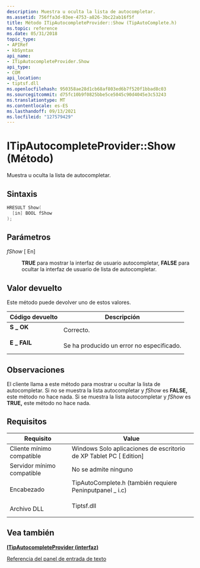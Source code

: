 ```yaml
---
description: Muestra u oculta la lista de autocompletar.
ms.assetid: 756ffa3d-03ee-4753-a826-3bc22ab16f5f
title: Método ITipAutocompleteProvider::Show (TipAutoComplete.h)
ms.topic: reference
ms.date: 05/31/2018
topic_type:
- APIRef
- kbSyntax
api_name:
- ITipAutocompleteProvider.Show
api_type:
- COM
api_location:
- tiptsf.dll
ms.openlocfilehash: 950358ae28d1cb68af803ed6b7f520f1bbad8c03
ms.sourcegitcommit: d75fc10b9f0825bbe5ce5045c90d4045e3c53243
ms.translationtype: MT
ms.contentlocale: es-ES
ms.lasthandoff: 09/13/2021
ms.locfileid: "127579429"
---
```

# <a name="itipautocompleteprovidershow-method"></a>ITipAutocompleteProvider::Show (Método)

Muestra u oculta la lista de autocompletar.

## <a name="syntax"></a>Sintaxis


```C++
HRESULT Show(
  [in] BOOL fShow
);
```



## <a name="parameters"></a>Parámetros

<dl> <dt>

*fShow* \[ En\]
</dt> <dd>

**TRUE** para mostrar la interfaz de usuario autocompletar, **FALSE** para ocultar la interfaz de usuario de lista de autocompletar.

</dd> </dl>

## <a name="return-value"></a>Valor devuelto

Este método puede devolver uno de estos valores.



| Código devuelto                                                                            | Descripción                               |
|----------------------------------------------------------------------------------------|-------------------------------------------|
| <dl> <dt>**S \_ OK**</dt> </dl>   | Correcto.<br/>                       |
| <dl> <dt>**E \_ FAIL**</dt> </dl> | Se ha producido un error no especificado.<br/> |



 

## <a name="remarks"></a>Observaciones

El cliente llama a este método para mostrar u ocultar la lista de autocompletar. Si no se muestra la lista autocompletar y *fShow* es **FALSE,** este método no hace nada. Si se muestra la lista autocompletar y *fShow* es **TRUE,** este método no hace nada.

## <a name="requirements"></a>Requisitos



| Requisito | Value |
|-------------------------------------|---------------------------------------------------------------------------------------------------------------------------------|
| Cliente mínimo compatible<br/> | Windows Solo aplicaciones de escritorio de XP Tablet PC \[ Edition\]<br/>                                                                   |
| Servidor mínimo compatible<br/> | No se admite ninguno<br/>                                                                                                       |
| Encabezado<br/>                   | <dl> <dt>TipAutoComplete.h (también requiere Peninputpanel \_ i.c)</dt> </dl> |
| Archivo DLL<br/>                      | <dl> <dt>Tiptsf.dll</dt> </dl>                                           |



## <a name="see-also"></a>Vea también

<dl> <dt>

[**ITipAutocompleteProvider (interfaz)**](itipautocompleteprovider.md)
</dt> <dt>

[Referencia del panel de entrada de texto](text-input-panel-reference.md)
</dt> </dl>

 

 




